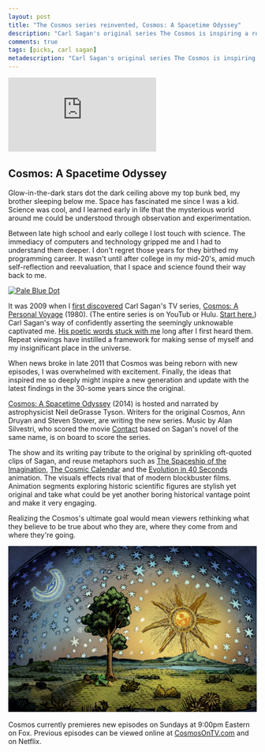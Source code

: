 ```yaml
---
layout: post
title: "The Cosmos series reinvented, Cosmos: A Spacetime Odyssey"
description: "Carl Sagan's original series The Cosmos is inspiring a reinvented series with the same mission: amaze people with the truths of science."
comments: true
tags: [picks, carl sagan]
metadescription: "Carl Sagan's original series The Cosmos is inspiring a reinvented series with the same mission: amaze people with the truths of science."
---
```


<div class="embed-container"><iframe title="Cosmos: A Spacetime Odyssey Official Trailer" src="https://www.youtube.com/embed/XFF2ECZ8m1A" frameborder="0" allowfullscreen></iframe></div>

## Cosmos: A Spacetime Odyssey

Glow-in-the-dark stars dot the dark ceiling above my top bunk bed, my brother sleeping below me. Space has fascinated me since I was a kid. Science was cool, and I learned early in life that the mysterious world around me could be understood through observation and experimentation.

Between late high school and early college I lost touch with science. The immediacy of computers and technology gripped me and I had to understand them deeper. I don't regret those years for they birthed my programming career. It wasn't until after college in my mid-20's, amid much self-reflection and reevaluation, that I space and science found their way back to me.

<div class="image">
    <a href="/images/posts/pale_blue_dot.jpg"><img src="/images/posts/pale_blue_dot.jpg" title="Pale Blue Dot" width="420"></a>
</div>

It was 2009 when I [first discovered](http://www.youtube.com/watch?v=zSgiXGELjbc&list=PLWS2mFp_C6rPPIPDdjOqPIM3b-yxxcFmu) Carl Sagan's TV series, [Cosmos: A Personal Voyage](http://en.wikipedia.org/wiki/Cosmos:_A_Personal_Voyage) (1980). (The entire series is on YouTub or Hulu. [Start here.](http://www.youtube.com/watch?v=ClPShKs9Kr0)) Carl Sagan's way of confidently asserting the seemingly unknowable captivated me. [His poetic words stuck with me](http://johnkary.net/blog/thoughts-on-carl-sagans-pale-blue-dot/) long after I first heard them. Repeat viewings have instilled a framework for making sense of myself and my insignificant place in the universe.

When news broke in late 2011 that Cosmos was being reborn with new episodes, I was overwhelmed with excitement. Finally, the ideas that inspired me so deeply might inspire a new generation and update with the latest findings in the 30-some years since the original.

[Cosmos: A Spacetime Odyssey](http://en.wikipedia.org/wiki/Cosmos:_A_Spacetime_Odyssey) (2014) is hosted and narrated by astrophysicist Neil deGrasse Tyson. Writers for the original Cosmos, Ann Druyan and Steven Stower, are writing the new series. Music by Alan Silvestri, who scored the movie <a href="http://www.imdb.com/title/tt0118884/">Contact</a> based on Sagan's novel of the same name, is on board to score the series.

The show and its writing pay tribute to the original by sprinkling oft-quoted clips of Sagan, and reuse metaphors such as [The Spaceship of the Imagination](http://www.youtube.com/watch?v=uWmbZ1K6ID0), [The Cosmic Calendar](http://www.youtube.com/watch?v=Ln8UwPd1z20) and the [Evolution in 40 Seconds](http://www.youtube.com/watch?v=gZpsVSVRsZk#t=355) animation. The visuals effects rival that of modern blockbuster films. Animation segments exploring historic scientific figures are stylish yet original and take what could be yet another boring historical vantage point and make it very engaging.

Realizing the Cosmos's ultimate goal would mean viewers rethinking what they believe to be true about who they are, where they come from and where they're going.

<div class="image">
    <a href="/images/posts/cosmos_animation.jpg"><img src="/images/posts/cosmos_animation.jpg" title="Animation still from Cosmos: A Spacetime Odyssey" width="614"></a>
</div>

Cosmos currently premieres new episodes on Sundays at 9:00pm Eastern on Fox. Previous episodes can be viewed online at [CosmosOnTV.com](http://www.cosmosontv.com/cosmosontv/full-episodes) and on Netflix.
